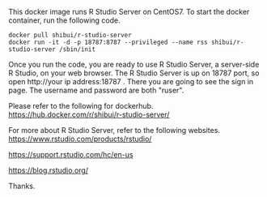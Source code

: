 This docker image runs R Studio Server on CentOS7.
To start the docker container, run the following code.

```
docker pull shibui/r-studio-server
docker run -it -d -p 18787:8787 --privileged --name rss shibui/r-studio-server /sbin/init
```

Once you run the code, you are ready to use R Studio Server, a server-side R Studio, on your web browser.
The R Studio Server is up on 18787 port, so open http://your ip address:18787 .
There you are going to see the sign in page.
The username and password are both "ruser".

Please refer to the following for dockerhub.
https://hub.docker.com/r/shibui/r-studio-server/


For more about R Studio Server, refer to the following websites.
https://www.rstudio.com/products/rstudio/

https://support.rstudio.com/hc/en-us

https://blog.rstudio.org/

Thanks.
